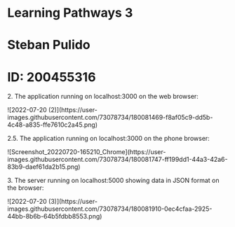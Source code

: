 # Learning Pathways 3
# Steban Pulido
# ID: 200455316

<p>
2. The application running on localhost:3000 on the web browser:
</p>
<p>
![2022-07-20 (2)](https://user-images.githubusercontent.com/73078734/180081469-f8af05c9-dd5b-4c48-a835-ffe7610c2a45.png)
</p>

<p>
2.5. The application running on localhost:3000 on the phone browser:
</p>
<p>
![Screenshot_20220720-165210_Chrome](https://user-images.githubusercontent.com/73078734/180081747-ff199dd1-44a3-42a6-83b9-daef61da2b15.png)
</p>


<p>
3. The server running on localhost:5000 showing data in JSON format on the browser:
</p>
<p>
![2022-07-20 (3)](https://user-images.githubusercontent.com/73078734/180081910-0ec4cfaa-2925-44bb-8b6b-64b5fdbb8553.png)
</p>
